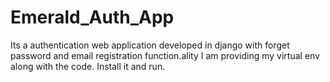 # Emerald_Auth_App
Its a authentication web application developed in django with forget password and email registration function.ality
I am providing my virtual env along with the code. Install it and run.
